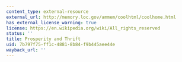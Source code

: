 ```yaml
---
content_type: external-resource
external_url: http://memory.loc.gov/ammem/coolhtml/coolhome.html
has_external_license_warning: true
license: https://en.wikipedia.org/wiki/All_rights_reserved
status: ''
title: Prosperity and Thrift
uid: 7b797f75-ff1c-4881-8b84-f9b445aee44e
wayback_url: ''
---
```

